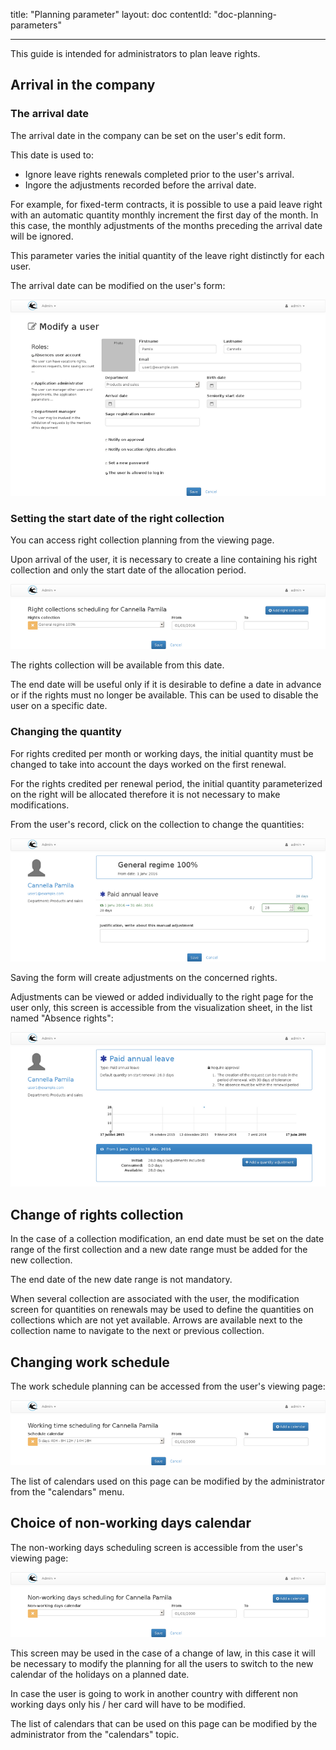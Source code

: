 title: "Planning parameter"
layout: doc
contentId: "doc-planning-parameters"

---


This guide is intended for administrators to plan leave rights.

<!-- more -->

## Arrival in the company

### The arrival date

The arrival date in the company can be set on the user's edit form.

This date is used to:

* Ignore leave rights renewals completed prior to the user's arrival.
* Ingore the adjustments recorded before the arrival date.

For example, for fixed-term contracts, it is possible to use a paid leave right with an automatic quantity monthly increment the first day of the month. In this case, the monthly adjustments of the months preceding the arrival date will be ignored.

This parameter varies the initial quantity of the leave right distinctly for each user.

The arrival date can be modified on the user's form:

![Modifying a user](images/user-account-edit.png)



### Setting the start date of the right collection

You can access right collection planning from the viewing page.

Upon arrival of the user, it is necessary to create a line containing his right collection and only the start date of the allocation period.

![Modify a user](images/user-account-collections.png)

The rights collection will be available from this date.

The end date will be useful only if it is desirable to define a date in advance or if the rights must no longer be available. This can be used to disable the user on a specific date.


### Changing the quantity

For rights credited per month or working days, the initial quantity must be changed to take into account the days worked on the first renewal.

For the rights credited per renewal period, the initial quantity parameterized on the right will be allocated therefore it is not necessary to make modifications.

From the user's record, click on the collection to change the quantities:

![Modify a user](images/user-account-renewalquantity.png)

Saving the form will create adjustments on the concerned rights.

Adjustments can be viewed or added individually to the right page for the user only, this screen is accessible from the visualization sheet, in the list named "Absence rights":

![Modify a user](images/user-account-annual-leave.png)


## Change of rights collection

In the case of a collection modification, an end date must be set on the date range of the first collection and a new date range must be added for the new collection.

The end date of the new date range is not mandatory.

When several collection are associated with the user, the modification screen for quantities on renewals may be used to define the quantities on collections which are not yet available. Arrows are available next to the collection name to navigate to the next or previous collection.

## Changing work schedule

The work schedule planning can be accessed from the user's viewing page:

![Modify a user](images/user-account-schedulecalendars.png)

The list of calendars used on this page can be modified by the administrator from the "calendars" menu.

## Choice of non-working days calendar

The non-working days scheduling screen is accessible from the user's viewing page:

![Modify a user](images/user-account-nwdayscalendars.png)

This screen may be used in the case of a change of law, in this case it will be necessary to modify the planning for all the users to switch to the new calendar of the holidays on a planned date.

In case the user is going to work in another country with different non working days only his / her card will have to be modified.

The list of calendars that can be used on this page can be modified by the administrator from the "calendars" topic.
